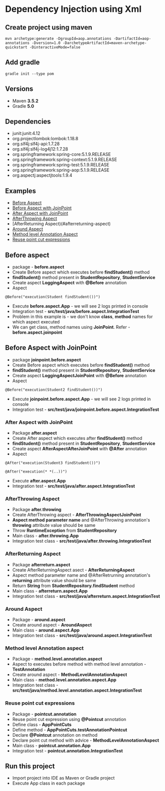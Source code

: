# Dependency Injection using Xml

## Create project using maven
```
mvn archetype:generate -DgroupId=aop.annotations -DartifactId=aop-annotations -Dversion=1.0 -DarchetypeArtifactId=maven-archetype-quickstart -DinteractiveMode=false
```

## Add gradle
```
gradle init --type pom
```

## Versions
* Maven **3.5.2**
* Gradle **5.0**

## Dependencies
* junit:junit:4.12
* org.projectlombok:lombok:1.18.8
* org.slf4j:slf4j-api:1.7.28
* org.slf4j:slf4j-log4j12:1.7.28
* org.springframework:spring-core:5.1.9.RELEASE
* org.springframework:spring-context:5.1.9.RELEASE
* org.springframework:spring-test:5.1.9.RELEASE
* org.springframework:spring-aop:5.1.9.RELEASE
* org.aspectj:aspectjtools:1.9.4

## Examples
* [Before Aspect](#before-aspect)
* [Before Aspect with JoinPoint](#before-aspect-with-joinpoint)
* [After Aspect with JoinPoint](#after-aspect-with-joinpoint)
* [AfterThrowing Aspect](#afterthrowing-aspect)
* [AfterReturning Aspect)(#afterreturning-aspect)
* [Around Aspect](#around-aspect)
* [Method level Annotation Aspect](#method-level-annotation-aspect)
* [Reuse point cut expressions](#reuse-point-cut-expressions)


## Before aspect
* package - **before.aspect**
* Create Before aspect which executes before **findStudent()** method
* **findStudent()** method present in **StudentRepository**, **StudentService**
* Create aspect **LoggingAspect** with **@Before** annotation
* Aspect
```
@Before("execution(Student findStudent())")
```
* Execute **before.aspect.App** - we will see 2 logs printed in console
* Integration test - **src/test/java/before.aspect.IntegrationTest**
* Problem in this example is - we don't know **class**, **method** names for which aspect executed
* We can get class, method names using **JoinPoint**. Refer - **before.aspect.joinpoint**

## Before Aspect with JoinPoint
* package **joinpoint.before.aspect**
* Create Before aspect which executes before **findStudent()** method
* **findStudent()** method present in **StudentRepository**, **StudentService**
* Create aspect **LoggingAspectJoinPoint** with **@Before** annotation
* Aspect
```
@Before("execution(Student2 findStudent())")
```
* Execute **joinpoint.before.aspect.App** - we will see 2 logs printed in console
* Integration test - **src/test/java/joinpoint.before.aspect.IntegrationTest**

### After Aspect with JoinPoint
* Package **after.aspect**
* Create After aspect which executes after **findStudent()** method
* **findStudent()** method present in **StudentRepository**, **StudentService**
* Create aspect **AfterAspectAfterJoinPoint** with **@After** annotation
* Aspect
```
@After("execution(Student3 findStudent())")
```
```
@After("execution(* *(..))")
```
* Execute **after.aspect.App**
* Integration test - **src/test/java/after.aspect.IntegrationTest**

### AfterThrowing Aspect
* Package **after.throwing**
* Create AfterThrowing aspect - **AfterThrowingAspectJoinPoint**
* **Aspect method parameter name** and @AfterThrowing annotation's **throwing** attribute value should be same
* Throw **RuntimeException** from **StudentRepository**
* Main class - **after.throwing.App**
* Integration test class - **src/test/java/after.throwing.IntegrationTest**

### AfterReturning Aspect
* Package **afterreturn.aspect**
* Create AfterReturningAspect asect - **AfterReturningAspect**
* Aspect method parameter name and @AfterRetrurning annotation's **returning** attribute value should be same
* Return **String** from **StudentRepository.findStudent** method
* Main class - **afterreturn.aspect.App**
* Integration test class - **src/test/java/afterreturn.aspect.IntegrationTest**

### Around Aspect
* Package - **around.aspect**
* Create around aspect - **AroundAspect**
* Main class - **around.aspect.App**
* Integration test class - **src/test/java/around.aspect.IntegrationTest**

### Method level Annotation aspect
* Package - **method.level.annotation.aspect**
* Aspect to executes before method with method level annotation - **TestAnnotation**
* Create around aspect - **MethodLevelAnnotationAspect**
* Main class - **method.level.annotation.aspect.App**
* Integration test class - **src/test/java/method.level.annotation.aspect.IntegrationTest**

### Reuse point cut expressions
* Package - **pointcut.annotation**
* Reuse point cut expression using **@Pointcut** annotation
* Define class - **AppPointCuts**
* Define method - **AppPointCuts.testAnnotationPointcut**
* Declare **@Pointcut** annotation on method
* Declare point cut method with advice - **MethodLevelAnnotationAspect**
* Main class - **pointcut.annotation.App**
* Integration test - **pointcut.annotation.IntegrationTest**

## Run this project
* Import project into IDE as Maven or Gradle project
* Execute App class in each package
